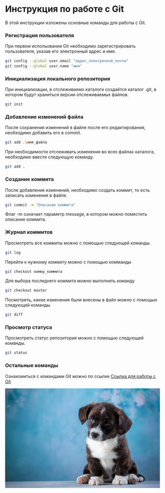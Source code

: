# Инструкция по работе с Git
В этой инструкции изложены основные команды для работы с Git.

### Регистрация пользователя
При первом испольовании Git необходимо зарегистрировать пользователя, указав его электронный адрес и имя.
```sh
git config --global user.email "адрес_электронной_почты"
git config --global user.name "имя"
```

### Инициализация локального репозитория
При инициализации, в отслеживаемо каталоге создаётся каталог .git, в котором будут храниться версии отслеживаемых файлов.

```sh
git init
```

### Добавление изменений файла
После сохранения изменений в файле после его редактирования, необходимо добавить его в commit.
```sh
git add .\имя_файла
```
При необходимости отслеживать изменения во всех файлах каталога, необходимо ввести следующую команду.
```sh
git add .
```

### Создание коммита
После добавления изменений, необходимо создать коммит, то есть записать изменения в файле.
```sh
git commit -m "Описание коммита"
```
Флаг -m означает параметр message, в котором можно поместить описание коммита.

### Журнал коммитов
Просмотреть все коммиты можно с помощью следующей команды.
```sh
git log
```
Перейти к нужному коммиту можно с помощью комманды
```sh
git checkout номер_коммита
```
Для выбора последнего коммита можно выполнить команду
```sh
git checkout master
```
Посмотреть, какие изменения были внесены в файл можно с помощью следующей команды.
```sh
git diff
```

### Просмотр статуса
Просмотреть статус репозитория можно с помощью следующей команды.
```sh
git status
```

### Остальные команды
Ознакомиться с командами Git можно по ссылке
[Ссылка для работы с Git](https://learn.microsoft.com/ru-ru/contribute/content/markdown-reference "Переход по внешней ссылке")

![щенок](picture.jpeg)
